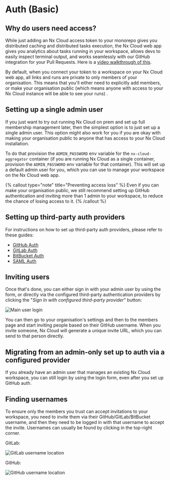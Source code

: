 # Auth (Basic)

## Why do users need access?

While just adding an Nx Cloud access token to your monorepo gives you distributed caching and distributed tasks
execution, the Nx Cloud web app gives you analytics about tasks running in your workspace, allows devs to easily inspect
terminal output, and works seamlessly with our GitHub integration for your Pull Requests. Here is
a [video walkthrough of this](https://youtu.be/GT7XIwG1i5A?t=409).

By default, when you connect your token to a workspace on your Nx Cloud web app, all links and runs are private to only
members of your organisation. This means that you'll either need to explicitly add members, or make your organisation
public (which means anyone with access to your Nx Cloud instance will be able to see your runs)
.

## Setting up a single admin user

If you just want to try out running Nx Cloud on prem and set up full membership management later, then the simplest
option is to
just set up a single admin user. This option might also work for you if you are okay
with making your organisation public to anyone that has access to your
Nx Cloud installation.

To do that provision the `ADMIN_PASSWORD` env variable for the `nx-cloud-aggregator` container (if you are running Nx
Cloud as a single container, provision the `ADMIN_PASSWORD` env variable for that container). This will set up a
default admin user for you, which you can use to manage your workspace on the Nx Cloud web app.

{% callout type="note" title="Preventing access loss" %}
Even if you can make your organisation public, we still recommend setting up GitHub authentication and inviting more
than 1 admin to your workspace, to reduce the chance of losing access to it.
{% /callout %}

## Setting up third-party auth providers

For instructions on how to set up third-party auth providers, please refer to these guides:

- [GitHub Auth](/nx-cloud/recipes/on-premise/auth-github)
- [GitLab Auth](/nx-cloud/recipes/on-premise/auth-gitlab)
- [BitBucket Auth](/nx-cloud/recipes/on-premise/auth-bitbucket)
- [SAML Auth](/nx-cloud/recipes/on-premise/auth-saml)

## Inviting users

Once that's done, you can either sign in with your admin user by using the form, or
directly via the configured third-party authentication providers by clicking the "_Sign In with configured third-party provider_" button:

![Main user login](/nx-cloud/private/images/main-user-login.webp)

You can then go to your organisation's settings and then to the members page and start inviting people based on their GitHub username.
When you invite someone, Nx Cloud will generate a unique invite URL, which you can send to that person directly.

## Migrating from an admin-only set up to auth via a configured provider

If you already have an admin user that manages an existing Nx Cloud workspace, you can still login by using the login form, even after you set up
GitHub auth.

## Finding usernames

To ensure only the members you trust can accept invitations to your workspace, you need to invite them via their
GitHub/GitLab/BitBucket username, and then they need to be logged in with that username to accept the invite. Usernames
can usually be found by clicking in the top-right corner.

GitLab:

![GitLab username location](/nx-cloud/private/images/gitlab-username.png)

GitHub:

![GitHub username location](/nx-cloud/private/images/github-username.png)
